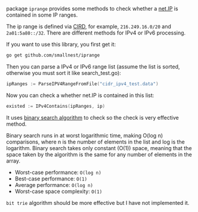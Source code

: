 package `iprange` provides some methods to check whether a [net.IP](https://golang.org/pkg/net/#IP) is contained in some IP ranges.

The ip range is defined via [CIRD](https://en.wikipedia.org/wiki/Classless_Inter-Domain_Routing), for example, `216.249.16.0/20` and `2a01:5a80::/32`.
There are different methods for IPv4 or IPv6 processing.

If you want to use this library, you first get it:
```sh
go get github.com/smallnest/iprange
```

Then you can parse a IPv4 or IPv6 range list (assume the list is sorted, otherwise you must sort it like search_test.go):
```go
ipRanges := ParseIPV4RangeFromFile("cidr_ipv4_test.data")
```

Now you can check a whether net.IP is contained in this list:
```go
existed := IPv4Contains(ipRanges, ip)
```

It uses [binary search algorithm](https://en.wikipedia.org/wiki/Binary_search_algorithm) to check so the check is very effective method.

Binary search runs in at worst logarithmic time, making O(log n) comparisons, where n is the number of elements in the list and log is the logarithm. Binary search takes only constant (O(1)) space, meaning that the space taken by the algorithm is the same for any number of elements in the array.

- Worst-case performance:       `O(log n)`
- Best-case performance:        `O(1)`
- Average performance:	        `O(log n)`
- Worst-case space complexity:  `O(1)`

`bit trie` algorithm should be more effective but I have not implemented it.
